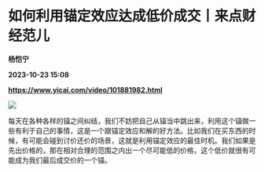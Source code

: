 # 如何利用锚定效应达成低价成交丨来点财经范儿
**杨恺宁**

**2023-10-23 15:08**

**https://www.yicai.com/video/101881982.html**

![](http://imgcdn.yicai.com/vms-new/2023/10/63940d1cf68d3f37d521db4ded8a90fc_XBXV.jpg) 

每天在各种各样的锚之间纠结，我们不妨把自己从锚当中跳出来，利用这个锚做一些有利于自己的事情，这是一个跟锚定效应和解的好方法。比如我们在买东西的时候，有可能会碰到讨价还价的场景，这就是利用锚定效应的最佳时机。我们如果是先出价格的，那在相对合理的范围之内出一个尽可能低的价格，这个低价就很有可能成为我们最后成交价的一个锚。